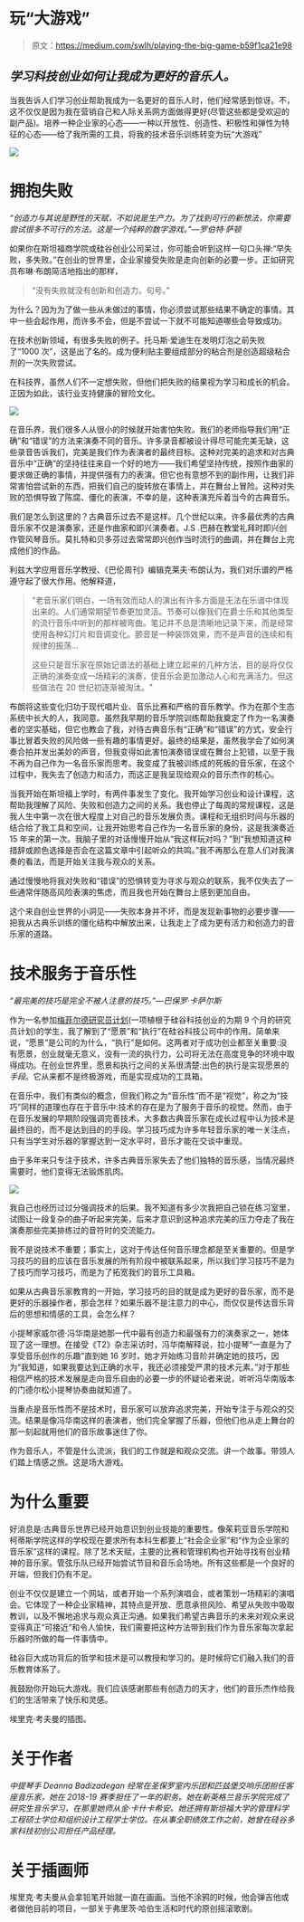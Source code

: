 # 玩“大游戏”

> 原文：<https://medium.com/swlh/playing-the-big-game-b59f1ca21e98>

## *学习科技创业如何让我成为更好的音乐人。*

当我告诉人们学习创业帮助我成为一名更好的音乐人时，他们经常感到惊讶。不，这不仅仅是因为我在营销自己和人际关系网方面做得更好(尽管这些都是受欢迎的副产品)。培养一种企业家的心态——一种以开放性、创造性、积极性和弹性为特征的心态——给了我所需的工具，将我的技术音乐训练转变为玩“大游戏”

![](img/0a5413a94759266f6f8122b81e488ccd.png)

# **拥抱失败**

*“创造力与其说是野性的天赋，不如说是生产力。为了找到可行的新想法，你需要尝试很多不可行的方法。这是一个纯粹的数字游戏。”—罗伯特·萨顿*

如果你在斯坦福商学院或硅谷创业公司呆过，你可能会听到这样一句口头禅:“早失败，多失败。”在创业的世界里，企业家接受失败是走向创新的必要一步。正如研究员布琳·布朗简洁地指出的那样，

> “没有失败就没有创新和创造力。句号。”

为什么？因为为了做一些从未做过的事情，你必须尝试那些结果不确定的事情。其中一些会起作用，而许多不会，但是不尝试一下就不可能知道哪些会导致成功。

在技术创新领域，有很多失败的例子。托马斯·爱迪生在发明灯泡之前失败了“1000 次”，这是出了名的。成为便利贴主要组成部分的粘合剂是创造超级粘合剂的一次失败尝试。

在科技界，虽然人们不一定想失败，但他们把失败的结果视为学习和成长的机会。正因为如此，该行业支持健康的冒险文化。

![](img/644829357145dcef893c22aed875f9dc.png)

在音乐界，我们很多人从很小的时候就开始害怕失败。我们的老师指导我们用“正确”和“错误”的方法来演奏不同的音乐。许多录音都被设计得尽可能完美无缺，这些录音告诉我们，完美是我们作为表演者的最终目标。这种对完美的追求和对古典音乐中“正确”的坚持往往来自一个好的地方——我们希望坚持传统，按照作曲家的要求做正确的事情，并提供强有力的表演。但它也有意想不到的副作用，让我们非常害怕尝试新的东西，把我们自己的旋转放在事情上，并在舞台上冒险。这种对失败的恐惧导致了陈腐、僵化的表演，不幸的是，这种表演充斥着当今的古典音乐。

我们是怎么到这里的？古典音乐过去不是这样。几个世纪以来，许多最优秀的古典音乐家不仅是演奏家，还是作曲家和即兴演奏者。J.S .巴赫在教堂礼拜时即兴创作管风琴音乐。莫扎特和贝多芬过去常常即兴创作当时流行的曲调，并在舞台上完成他们的作品。

利兹大学应用音乐学教授、《巴伦周刊》编辑克莱夫·布朗认为，我们对乐谱的严格遵守起了很大作用。他解释道，

> “老音乐家们明白，一场有效而动人的演出有许多方面是无法在乐谱中体现出来的。人们通常期望节奏更加灵活。节奏可以像我们在爵士乐和其他类型的流行音乐中听到的那样被弯曲。笔记并不总是清晰地记录下来，而是经常使用各种幻灯片和音调变化。颤音是一种装饰效果，而不是声音的连续和有规律的振荡…
> 
> 这些只是音乐家在原始记谱法的基础上建立起来的几种方法，目的是将仅仅正确的演奏变成一场精彩的演奏，使音乐会更加激动人心和充满活力。但这些做法在 20 世纪初逐渐被淘汰。"

布朗将这些变化归功于现代唱片业、音乐比赛和严格的音乐教学。作为在那个生态系统中长大的人，我同意。虽然我早期的音乐学院训练帮助我奠定了作为一名演奏者的坚实基础，但它也教会了我，对待古典音乐有“正确”和“错误”的方式，安全行事比冒着失败的风险做一些有趣的事情更好。最终的结果是，虽然我学会了如何演奏合拍并发出美妙的声音，但我变得如此害怕演奏错误或在舞台上犯错，以至于我不再为自己作为一名音乐家而思考。我变成了我被训练成的死板的音乐家，在这个过程中，我失去了创造力和活力，而这正是我呈现给观众的音乐杰作的核心。

当我开始在斯坦福上学时，有两件事发生了变化。我开始学习创业和设计课程，这帮助我理解了风险、失败和创造力之间的关系。我也停止了每周的常规课程，这是我人生中第一次在很大程度上对自己的音乐发展负责。课程和无组织时间与乐器的结合给了我工具和空间，让我开始思考自己作为一名音乐家的身份，这是我演奏近 15 年来的第一次。我脑子里的对话慢慢开始从“我这样玩对吗？”到“我想知道这种措辞或颜色选择是否会在这篇文章中引起听众的共鸣。”我不再那么在意人们对我演奏的看法，而是开始关注我与观众的关系。

通过慢慢地将我对失败和“错误”的恐惧转变为寻求与观众的联系，我不仅失去了一些通常伴随高风险表演的焦虑，而且我也开始在舞台上感到更加自由。

这个来自创业世界的小洞见——失败本身并不坏，而是发现新事物的必要步骤——把我从古典乐训练的僵化结构中解放出来，让我走上了成为更有活力和创造力的音乐家的道路。

# **技术服务于音乐性**

*“最完美的技巧是完全不被人注意的技巧。”—巴保罗·卡萨尔斯*

作为一名参加[梅菲尔德研究员计划](https://stvp.stanford.edu/mayfield-fellows-program)(一项植根于硅谷科技创业的为期 9 个月的研究员计划)的学生，我了解到了“愿景”和“执行”在硅谷科技公司中的作用。简单来说，“愿景”是公司的为什么，“执行”是如何。这两者对于成功创业都至关重要:没有愿景，创业就毫无意义，没有一流的执行力，公司将无法在高度竞争的环境中取得成功。在创业世界里，愿景和执行之间的关系很清楚:出色的执行是实现愿景的*手段*。它从来都不是终极游戏，而是实现成功的工具箱。

在音乐中，我们有类似的概念，但我们称之为“音乐性”而不是“视觉”，称之为“技巧”同样的道理也存在于音乐中:技术的存在是为了服务于音乐的视觉。然而，由于在音乐发展的早期阶段强调完善技术，大多数古典音乐家在成长过程中认为技术是最终目的，而不是达到目的的手段。学习技巧成为许多年轻音乐家的唯一关注点，只有当学生对乐器的掌握达到一定水平时，音乐才能在交谈中重现。

由于多年来只专注于技术，许多古典音乐家失去了他们独特的音乐感，当情况最终需要时，他们变得无法锻炼肌肉。

![](img/4305e4e261df69796f0f7c266095cf22.png)

我自己也经历过过分强调技术的后果。我不知道有多少次我把自己锁在练习室里，试图让一段复杂的曲子听起来完美，后来才意识到这种追求完美的压力夺走了我在演奏那些完美排练过的音符时的交流能力。

我不是说技术不重要；事实上，这对于传达任何音乐理念都是至关重要的。但是学习技巧的目的应该在音乐发展的所有阶段中被联系起来，所以我们学习技巧不是为了技巧而学习技巧，而是为了拓宽我们的音乐工具箱。

如果从古典音乐家教育的一开始，学习技巧的目的就是成为更好的音乐家，而不是更好的乐器操作者，那会怎样？如果乐器不是注意力的中心，而仅仅是传达音乐背后的思想和情感的工具，会怎么样？

小提琴家威尔德·冯华南是她那一代中最有创造力和最强有力的演奏家之一，她体现了这一理想。在接受《T2》杂志采访时，冯华南解释说，拉小提琴“一直是为了享受音乐创作的乐趣”直到她 16 岁时，她才开始练习音阶并确定她的技巧，因为“我知道，如果我要达到正确的水平，我还必须接受严肃的技术元素。”对于那些相信严格的技术发展是走向音乐自由的必要一步的怀疑论者来说，听听冯华南版本的门德尔松小提琴协奏曲就知道了。

当重点是音乐性而不是技术时，音乐家可以放弃追求完美，开始专注于与观众的交流。结果是像冯华南这样的表演者，他们完全掌握了乐器，但他们也从走上舞台的那一刻起就用他们的音乐故事迷住了你。

作为音乐人，不管是什么流派，我们的工作就是和观众交流。讲一个故事。带领人们踏上情感之旅。这是场大游戏。

# **为什么重要**

好消息是:古典音乐世界已经开始意识到创业技能的重要性。像茱莉亚音乐学院和柯蒂斯学院这样的学校现在要求所有本科生都要上“社会企业家”和“作为企业家的音乐家”这样的课程。除了艺术天赋，主要的比赛和管理机构也开始寻找有创业精神的音乐家。管弦乐队已经开始尝试节目和音乐会场地。所有这些都是一个良好的开端，但我们仍有不足。

创业不仅仅是建立一个网站，或者开始一个系列演唱会，或者策划一场精彩的演唱会。它体现了一种企业家精神，其特点是开放、愿意承担风险、希望从失败中吸取教训，以及不懈地追求与观众真正沟通。如果我们希望古典音乐的未来对观众来说变得真正“可接近”和令人愉快，我们需要把这种方法带到我们作为音乐家每次拿起乐器时所做的每一件事情中。

硅谷巨大成功背后的哲学和技术是可以教授和学习的。是时候将它们融入我们的音乐教育体系了。

我鼓励你开始玩大游戏。我们应该感谢那些有创造力的天才，他们的音乐杰作给我们的生活带来了快乐和灵感。

埃里克·考夫曼的插图。

# 关于作者

*中提琴手 Deanna Badizadegan 经常在圣保罗室内乐团和匹兹堡交响乐团担任客座音乐家，她在 2018-19 赛季担任了一年的职务。她在新英格兰音乐学院完成了研究生音乐学习，在那里她师从金·卡什卡希安。她还拥有斯坦福大学的管理科学工程硕士学位和组织设计工程学士学位。在从事全职绩效工作之前，她曾在硅谷多家科技初创公司担任产品经理。*

# 关于插画师

埃里克·考夫曼从会拿铅笔开始就一直在画画。当他不涂鸦的时候，他会弹吉他或者做他目前的项目，一部关于弗里茨·哈伯生活和时代的原创摇滚歌剧。